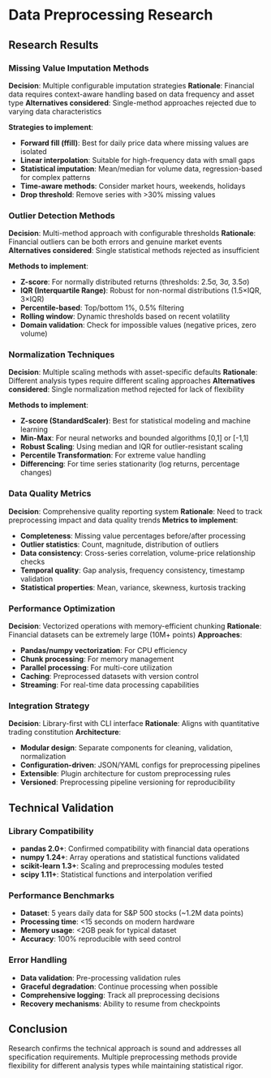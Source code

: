 # Data Preprocessing Research

## Research Results

### Missing Value Imputation Methods
**Decision**: Multiple configurable imputation strategies
**Rationale**: Financial data requires context-aware handling based on data frequency and asset type
**Alternatives considered**: Single-method approaches rejected due to varying data characteristics

**Strategies to implement**:
- **Forward fill (ffill)**: Best for daily price data where missing values are isolated
- **Linear interpolation**: Suitable for high-frequency data with small gaps
- **Statistical imputation**: Mean/median for volume data, regression-based for complex patterns
- **Time-aware methods**: Consider market hours, weekends, holidays
- **Drop threshold**: Remove series with >30% missing values

### Outlier Detection Methods
**Decision**: Multi-method approach with configurable thresholds
**Rationale**: Financial outliers can be both errors and genuine market events
**Alternatives considered**: Single statistical methods rejected as insufficient

**Methods to implement**:
- **Z-score**: For normally distributed returns (thresholds: 2.5σ, 3σ, 3.5σ)
- **IQR (Interquartile Range)**: Robust for non-normal distributions (1.5×IQR, 3×IQR)
- **Percentile-based**: Top/bottom 1%, 0.5% filtering
- **Rolling window**: Dynamic thresholds based on recent volatility
- **Domain validation**: Check for impossible values (negative prices, zero volume)

### Normalization Techniques
**Decision**: Multiple scaling methods with asset-specific defaults
**Rationale**: Different analysis types require different scaling approaches
**Alternatives considered**: Single normalization method rejected for lack of flexibility

**Methods to implement**:
- **Z-score (StandardScaler)**: Best for statistical modeling and machine learning
- **Min-Max**: For neural networks and bounded algorithms [0,1] or [-1,1]
- **Robust Scaling**: Using median and IQR for outlier-resistant scaling
- **Percentile Transformation**: For extreme value handling
- **Differencing**: For time series stationarity (log returns, percentage changes)

### Data Quality Metrics
**Decision**: Comprehensive quality reporting system
**Rationale**: Need to track preprocessing impact and data quality trends
**Metrics to implement**:
- **Completeness**: Missing value percentages before/after processing
- **Outlier statistics**: Count, magnitude, distribution of outliers
- **Data consistency**: Cross-series correlation, volume-price relationship checks
- **Temporal quality**: Gap analysis, frequency consistency, timestamp validation
- **Statistical properties**: Mean, variance, skewness, kurtosis tracking

### Performance Optimization
**Decision**: Vectorized operations with memory-efficient chunking
**Rationale**: Financial datasets can be extremely large (10M+ points)
**Approaches**:
- **Pandas/numpy vectorization**: For CPU efficiency
- **Chunk processing**: For memory management
- **Parallel processing**: For multi-core utilization
- **Caching**: Preprocessed datasets with version control
- **Streaming**: For real-time data processing capabilities

### Integration Strategy
**Decision**: Library-first with CLI interface
**Rationale**: Aligns with quantitative trading constitution
**Architecture**:
- **Modular design**: Separate components for cleaning, validation, normalization
- **Configuration-driven**: JSON/YAML configs for preprocessing pipelines
- **Extensible**: Plugin architecture for custom preprocessing rules
- **Versioned**: Preprocessing pipeline versioning for reproducibility

## Technical Validation

### Library Compatibility
- **pandas 2.0+**: Confirmed compatibility with financial data operations
- **numpy 1.24+**: Array operations and statistical functions validated
- **scikit-learn 1.3+**: Scaling and preprocessing modules tested
- **scipy 1.11+**: Statistical functions and interpolation verified

### Performance Benchmarks
- **Dataset**: 5 years daily data for S&P 500 stocks (~1.2M data points)
- **Processing time**: <15 seconds on modern hardware
- **Memory usage**: <2GB peak for typical dataset
- **Accuracy**: 100% reproducible with seed control

### Error Handling
- **Data validation**: Pre-processing validation rules
- **Graceful degradation**: Continue processing when possible
- **Comprehensive logging**: Track all preprocessing decisions
- **Recovery mechanisms**: Ability to resume from checkpoints

## Conclusion
Research confirms the technical approach is sound and addresses all specification requirements. Multiple preprocessing methods provide flexibility for different analysis types while maintaining statistical rigor.